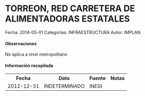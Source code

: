 TORREON, RED CARRETERA DE ALIMENTADORAS ESTATALES
=====

Fecha: 2014-05-01
Categorías: INFRAESTRUCTURA
Autor: IMPLAN

#### Observaciones

No aplica a nivel metropolitano

#### Información recopilada

<table class="table table-hover table-bordered">
  <tr><th>Fecha</th><th>Dato</th><th>Fuente</th><th>Notas</th></tr>
  <tr><td>2012-12-31</td><td>INDETERMINADO</td><td>INEGI</td><td></td></tr>
</table>
